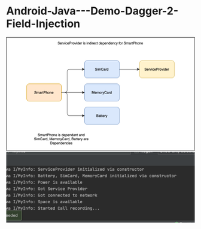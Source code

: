 # Android-Java---Demo-Dagger-2-Field-Injection

![Flow](https://github.com/VaibhavMojidra/Android-Java---Demo-Dagger-2-Field-Injection/blob/master/screenshots/Flow.png)
![Output](https://github.com/VaibhavMojidra/Android-Java---Demo-Dagger-2-Field-Injection/blob/master/screenshots/Output.png)
